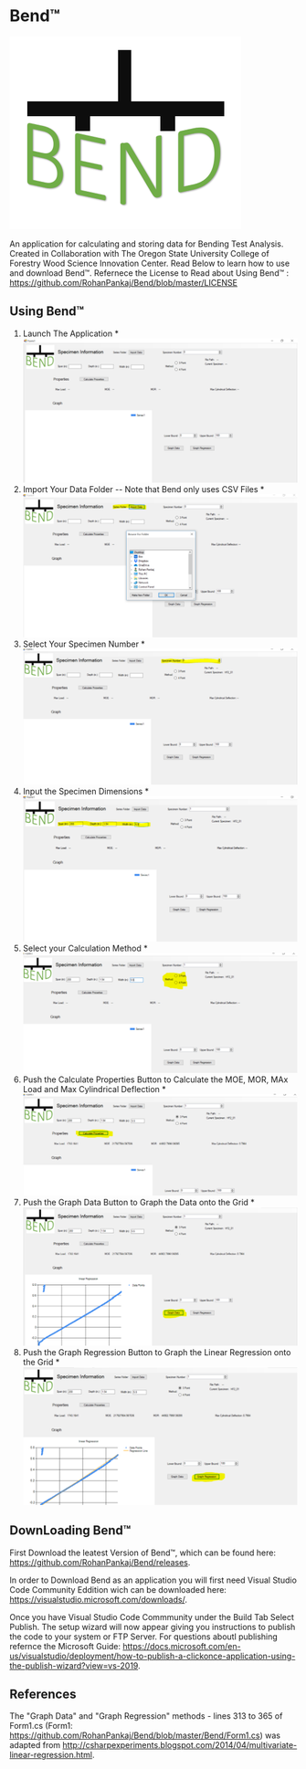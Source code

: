 # Bend&trade;
![Logo](https://raw.githubusercontent.com/RohanPankaj/Bend/master/READMEImages/newBendLogo.PNG)


An application for calculating and storing data for Bending Test Analysis. Created in Collaboration with The Oregon State University College of Forestry Wood Science Innovation Center. Read Below to learn how to use and download Bend&trade;. Refernece the License to Read about Using Bend&trade; : https://github.com/RohanPankaj/Bend/blob/master/LICENSE


## Using Bend&trade;
1. Launch The Application
 *![Step 1](https://raw.githubusercontent.com/RohanPankaj/Bend/master/READMEImages/openApplication.PNG)
2. Import Your Data Folder -- Note that Bend only uses CSV Files
 *![Step 2](https://raw.githubusercontent.com/RohanPankaj/Bend/master/READMEImages/step2.PNG)
3. Select Your Specimen Number
 *![Step 3](https://raw.githubusercontent.com/RohanPankaj/Bend/master/READMEImages/step3.PNG)
4. Input the Specimen Dimensions
 *![Step 4](https://raw.githubusercontent.com/RohanPankaj/Bend/master/READMEImages/step4.PNG)
5. Select your Calculation Method
 *![Step 5](https://raw.githubusercontent.com/RohanPankaj/Bend/master/READMEImages/step5.PNG)
6. Push the Calculate Properties Button to Calculate the MOE, MOR, MAx Load and Max Cylindrical Deflection
  *![Step 8](https://raw.githubusercontent.com/RohanPankaj/Bend/master/READMEImages/step6.PNG)
 7. Push the Graph Data Button to Graph the Data onto the Grid
  *![Step 7](https://raw.githubusercontent.com/RohanPankaj/Bend/master/READMEImages/step7.PNG)
 8. Push the Graph Regression Button to Graph the Linear Regression onto the Grid
  *![Step 1](https://raw.githubusercontent.com/RohanPankaj/Bend/master/READMEImages/step8.PNG)


## DownLoading Bend&trade;

First Download the leatest Version of Bend&trade;, which can be found here: https://github.com/RohanPankaj/Bend/releases. 

In order to Download Bend as an application you will first need Visual Studio Code Community Eddition wich can be downloaded here: https://visualstudio.microsoft.com/downloads/.

Once you have Visual Studio Code Commmunity under the Build Tab Select Publish. The setup wizard will now appear giving you instructions to publish the code to your system or FTP Server. For questions aboutl publishing refernce the Microsoft Guide: https://docs.microsoft.com/en-us/visualstudio/deployment/how-to-publish-a-clickonce-application-using-the-publish-wizard?view=vs-2019. 

## References

The "Graph Data" and "Graph Regression" methods -  lines 313 to 365 of Form1.cs (Form1: https://github.com/RohanPankaj/Bend/blob/master/Bend/Form1.cs) was adapted from http://csharpexperiments.blogspot.com/2014/04/multivariate-linear-regression.html.

